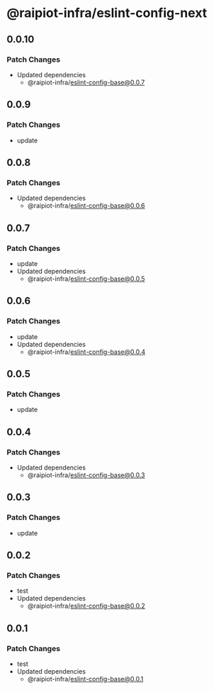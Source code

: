 # @raipiot-infra/eslint-config-next

## 0.0.10

### Patch Changes

- Updated dependencies
  - @raipiot-infra/eslint-config-base@0.0.7

## 0.0.9

### Patch Changes

- update

## 0.0.8

### Patch Changes

- Updated dependencies
  - @raipiot-infra/eslint-config-base@0.0.6

## 0.0.7

### Patch Changes

- update
- Updated dependencies
  - @raipiot-infra/eslint-config-base@0.0.5

## 0.0.6

### Patch Changes

- update
- Updated dependencies
  - @raipiot-infra/eslint-config-base@0.0.4

## 0.0.5

### Patch Changes

- update

## 0.0.4

### Patch Changes

- Updated dependencies
  - @raipiot-infra/eslint-config-base@0.0.3

## 0.0.3

### Patch Changes

- update

## 0.0.2

### Patch Changes

- test
- Updated dependencies
  - @raipiot-infra/eslint-config-base@0.0.2

## 0.0.1

### Patch Changes

- test
- Updated dependencies
  - @raipiot-infra/eslint-config-base@0.0.1
